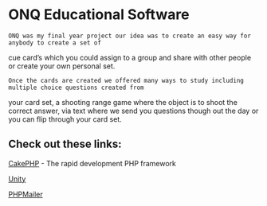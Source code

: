 ONQ Educational Software
=======

	
	ONQ was my final year project our idea was to create an easy way for anybody to create a set of 
cue card’s which you could assign to a group and share with other people or create your own personal set.
	
	Once the cards are created we offered many ways to study including multiple choice questions created from 
your card set, a shooting range game where the object is to shoot the correct answer, via text where we send you questions though out the day or you can flip through your card set.


Check out these links:
----------------

[CakePHP](http://www.cakephp.org) - The rapid development PHP framework

[Unity](http://unity3d.com/)

[PHPMailer](https://github.com/PHPMailer/PHPMailer)

